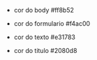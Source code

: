 

* cor do body
#ff8b52

* cor do formulario
#f4ac00

* cor do texto
#e31783

* cor do titulo
#2080d8